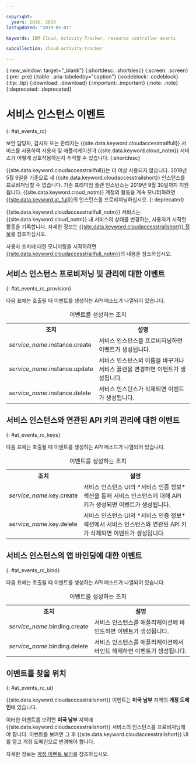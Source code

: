 ```yaml
---

copyright:
  years: 2016, 2019
lastupdated: "2019-05-01"

keywords: IBM Cloud, Activity Tracker, resource controller events

subcollection: cloud-activity-tracker

---
```


{:new_window: target="_blank"}
{:shortdesc: .shortdesc}
{:screen: .screen}
{:pre: .pre}
{:table: .aria-labeledby="caption"}
{:codeblock: .codeblock}
{:tip: .tip}
{:download: .download}
{:important: .important}
{:note: .note}
{:deprecated: .deprecated}

# 서비스 인스턴스 이벤트  
{: #at_events_rc}

보안 담당자, 감사자 또는 관리자는 {{site.data.keyword.cloudaccesstrailfull}} 서비스를 사용하여 사용자 및 애플리케이션과 {{site.data.keyword.cloud_notm}} 서비스가 어떻게 상호작용하는지 추적할 수 있습니다. 
{:shortdesc}

{{site.data.keyword.cloudaccesstrailfull}}는 더 이상 사용되지 않습니다. 2019년 5월 9일을 기준으로 새 {{site.data.keyword.cloudaccesstrailshort}} 인스턴스를 프로비저닝할 수 없습니다. 기존 프리미엄 플랜 인스턴스는 2019년 9월 30일까지 지원됩니다. {{site.data.keyword.cloud_notm}} 계정의 활동을 계속 모니터하려면 [{{site.data.keyword.at_full}}](/docs/services/Activity-Tracker-with-LogDNA?topic=logdnaat-getting-started#getting-started)의 인스턴스를 프로비저닝하십시오.
{: deprecated}

{{site.data.keyword.cloudaccesstrailfull_notm}} 서비스는 {{site.data.keyword.cloud_notm}} 내 서비스의 상태를 변경하는, 사용자가 시작한 활동을 기록합니다. 자세한 정보는 [{{site.data.keyword.cloudaccesstrailshort}} 정보](/docs/services/cloud-activity-tracker?topic=cloud-activity-tracker-activity_tracker_ov#activity_tracker_ov)를 참조하십시오.

사용자 조치에 대한 모니터링을 시작하려면 [{{site.data.keyword.cloudaccesstrailfull_notm}}](/docs/services/cloud-activity-tracker?topic=cloud-activity-tracker-getting-started)의 내용을 참조하십시오. 


## 서비스 인스턴스 프로비저닝 및 관리에 대한 이벤트
{: #at_events_rc_provision}

다음 표에는 호출될 때 이벤트를 생성하는 API 메소드가 나열되어 있습니다.

<table>
  <caption>이벤트를 생성하는 조치</caption>
  <tr>
    <th>조치</th>
	  <th>설명</th>
  </tr>
  <tr>
    <td><i>service_name</i>.instance.create</td>
	  <td>서비스 인스턴스를 프로비저닝하면 이벤트가 생성됩니다.</td>
  </tr>
  <tr>
    <td><i>service_name</i>.instance.update</td>
	  <td>서비스 인스턴스의 이름을 바꾸거나 서비스 플랜을 변경하면 이벤트가 생성됩니다.</td>
  </tr>
  <tr>
    <td><i>service_name</i>.instance.delete</td>
	  <td>서비스 인스턴스가 삭제되면 이벤트가 생성됩니다.</td>
  </tr>
</table>


##  서비스 인스턴스와 연관된 API 키의 관리에 대한 이벤트
{: #at_events_rc_keys}

다음 표에는 호출될 때 이벤트를 생성하는 API 메소드가 나열되어 있습니다.

<table>
  <caption>이벤트를 생성하는 조치</caption>
  <tr>
    <th>조치</th>
	  <th>설명</th>
  </tr>
  <tr>
    <td><i>service_name</i>.key.create</td>
	  <td>서비스 인스턴스 UI의 *서비스 인증 정보* 섹션을 통해 서비스 인스턴스에 대해 API 키가 생성되면 이벤트가 생성됩니다.</td>
  </tr>
  <tr>
    <td><i>service_name</i>.key.delete</td>
	  <td>서비스 인스턴스 UI의 *서비스 인증 정보* 섹션에서 서비스 인스턴스와 연관된 API 키가 삭제되면 이벤트가 생성됩니다.</td>
  </tr>
</table>

##  서비스 인스턴스의 앱 바인딩에 대한 이벤트
{: #at_events_rc_bind}

다음 표에는 호출될 때 이벤트를 생성하는 API 메소드가 나열되어 있습니다.

<table>
  <caption>이벤트를 생성하는 조치</caption>
  <tr>
    <th>조치</th>
	  <th>설명</th>
  </tr>
  <tr>
    <td><i>service_name</i>.binding.create</td>
	  <td>서비스 인스턴스를 애플리케이션에 바인드하면 이벤트가 생성됩니다.</td>
  </tr>
  <tr>
    <td><i>service_name</i>.binding.delete</td>
	  <td>서비스 인스턴스를 애플리케이션에서 바인드 해제하면 이벤트가 생성됩니다.</td>
  </tr>
</table>




## 이벤트를 찾을 위치
{: #at_events_rc_ui}

{{site.data.keyword.cloudaccesstrailshort}} 이벤트는 **미국 남부** 지역의 **계정 도메인**에 있습니다.

이러한 이벤트를 보려면 **미국 남부** 지역에 {{site.data.keyword.cloudaccesstrailshort}} 서비스의 인스턴스를 프로비저닝해야 합니다. 이벤트를 보려면 그 후 {{site.data.keyword.cloudaccesstrailshort}} UI를 열고 계정 도메인으로 변경해야 합니다. 

자세한 정보는 [계정 이벤트 보기](/docs/services/cloud-activity-tracker/how-to/manage-events-ui?topic=cloud-activity-tracker-view_acc_events#view_acc_events_account_events)를 참조하십시오.



